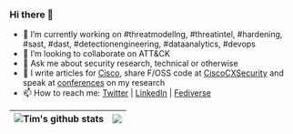 ### Hi there 👋

- 🔭 I’m currently working on #threatmodellng, #threatintel, #hardening, #sast, #dast, #detectionengineering, #dataanalytics, #devops
- 👯 I’m looking to collaborate on ATT&CK
- 💬 Ask me about security research, technical or otherwise
- 📝 I write articles for [Cisco](https://blogs.cisco.com/author/timwadhwabrown), share F/OSS code at [CiscoCXSecurity](https://github.com/CiscCXSecurity) and speak at [conferences](https://scholar.google.co.uk/citations?user=vx_iiGYAAAAJ) on my research
- 📫 How to reach me: [Twitter](https://twitter.com/timb_machine) | [LinkedIn](https://www.linkedin.com/in/timb-machine) | [Fediverse](https://infosec.exchange/web/@timb_machine)

| <img align="center" src="https://github-readme-stats.vercel.app/api?username=timb-machine&show_icons=true&include_all_commits=true&theme=buefy&hide_border=true" alt="Tim's github stats" /> | <img align="center" src="https://github-readme-stats.vercel.app/api/top-langs/?username=timb-machine&layout=compact&theme=buefy&hide_border=true" /> |
| ------------- | ------------- |
